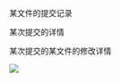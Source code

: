 
某文件的提交记录

某次提交的详情

某次提交的某文件的修改详情



[![](https://static.segmentfault.com/v-5b1df2a7/global/img/creativecommons-cc.svg)](https://creativecommons.org/licenses/by-nc-nd/4.0/)
